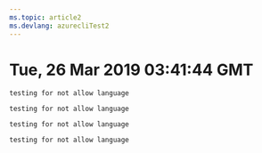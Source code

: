 ```yaml
---
ms.topic: article2
ms.devlang: azurecliTest2
---
```

# Tue, 26 Mar 2019 03:41:44 GMT

```CSHARP
testing for not allow language
```
```csharp4
testing for not allow language
```
```csharp44
testing for not allow language
```
```csharp6
testing for not allow language
```

